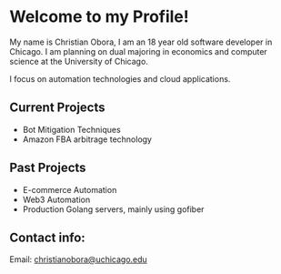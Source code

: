 # Welcome to my Profile!

My name is Christian Obora, I am an 18 year old software developer in Chicago. I am planning on dual majoring in economics and computer science at the University of Chicago.

I focus on automation technologies and cloud applications.

## Current Projects
- Bot Mitigation Techniques
- Amazon FBA arbitrage technology

## Past Projects
- E-commerce Automation
- Web3 Automation
- Production Golang servers, mainly using gofiber


## Contact info:
Email: christianobora@uchicago.edu
